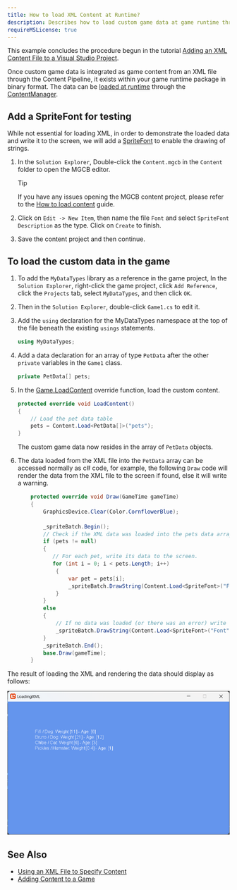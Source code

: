 ```yaml
---
title: How to load XML Content at Runtime?
description: Describes how to load custom game data at game runtime through the Content Pipeline.
requireMSLicense: true
---
```


This example concludes the procedure begun in the tutorial [Adding an XML Content File to a Visual Studio Project](HowTo_Add_XML.md).

Once custom game data is integrated as game content from an XML file through the Content Pipeline, it exists within your game runtime package in binary format. The data can be [loaded at runtime](HowTo_GameContent_Add.md) through the [ContentManager](xref:Microsoft.Xna.Framework.Content.ContentManager).

## Add a SpriteFont for testing

While not essential for loading XML, in order to demonstrate the loaded data and write it to the screen, we will add a [SpriteFont](xref:Microsoft.Xna.Framework.Graphics.SpriteFont) to enable the drawing of strings.

1. In the `Solution Explorer`, Double-click the `Content.mgcb` in the `Content` folder to open the MGCB editor.

    > [!TIP]
    > If you have any issues opening the MGCB content project, please refer to the [How to load content](HowTo_GameContent_Add.md) guide.

2. Click on `Edit -> New Item`, then name the file `Font` and select `SpriteFont Description` as the type.  Click on `Create` to finish.

3. Save the content project and then continue.

## To load the custom data in the game

1. To add the `MyDataTypes` library as a reference in the game project, In the `Solution Explorer`, right-click the game project, click `Add Reference`, click the `Projects` tab, select `MyDataTypes`, and then click `OK`.

2. Then in the `Solution Explorer`, double-click `Game1.cs` to edit it.

3. Add the `using` declaration for the MyDataTypes namespace at the top of the file beneath the existing `usings` statements.

    ```csharp
    using MyDataTypes;
    ```

4. Add a data declaration for an array of type `PetData` after the other `private` variables in the `Game1` class.

    ```csharp
    private PetData[] pets;
    ```

5. In the [Game.LoadContent](xref:Microsoft.Xna.Framework.Game#Microsoft_Xna_Framework_Game_LoadContent) override function, load the custom content.

    ```csharp
    protected override void LoadContent()
    {
        // Load the pet data table
        pets = Content.Load<PetData[]>("pets");
    }
    ```

    The custom game data now resides in the array of `PetData` objects.

6. The data loaded from the XML file into the `PetData` array can be accessed normally as c# code, for example, the following `Draw` code will render the data from the XML file to the screen if found, else it will write a warning.

    ```csharp
        protected override void Draw(GameTime gameTime)
        {
            GraphicsDevice.Clear(Color.CornflowerBlue);

            _spriteBatch.Begin();
            // Check if the XML data was loaded into the pets data array.
            if (pets != null)
            {
               // For each pet, write its data to the screen.
               for (int i = 0; i < pets.Length; i++)
                {
                    var pet = pets[i];
                    _spriteBatch.DrawString(Content.Load<SpriteFont>("Font"), $"{pet.Name} / {pet.Species}: Weight [{pet.Weight}] - Age: [{pet.Age}]", new Vector2(100, 100 + 20 * i), Color.White);
                }
            }
            else
            {
                // If no data was loaded (or there was an error) write `No Pets found` to the screen.
                _spriteBatch.DrawString(Content.Load<SpriteFont>("Font"), "No pets found", new Vector2(100, 100), Color.White);
            }
            _spriteBatch.End();
            base.Draw(gameTime);
        }
    ```

The result of loading the XML and rendering the data should display as follows:

![XML data output](../images/HowTo_Load_XML_Final.png)

## See Also

- [Using an XML File to Specify Content](HowTo_UseCustomXML.md)  
- [Adding Content to a Game](HowTo_GameContent_Add.md)  
